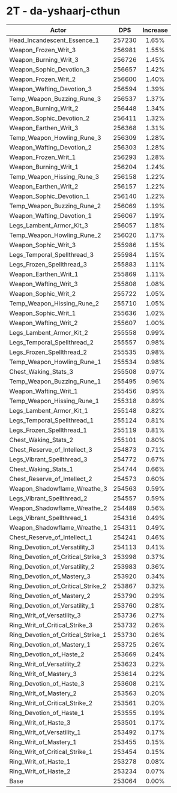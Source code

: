 # 2T - da-yshaarj-cthun
| Actor | DPS | Increase |
|---|:---:|:---:|
|Head_Incandescent_Essence_1|257230|1.65%|
|Weapon_Frozen_Writ_3|256981|1.55%|
|Weapon_Burning_Writ_3|256726|1.45%|
|Weapon_Sophic_Devotion_3|256657|1.42%|
|Weapon_Frozen_Writ_2|256600|1.40%|
|Weapon_Wafting_Devotion_3|256594|1.39%|
|Temp_Weapon_Buzzing_Rune_3|256537|1.37%|
|Weapon_Burning_Writ_2|256448|1.34%|
|Weapon_Sophic_Devotion_2|256411|1.32%|
|Weapon_Earthen_Writ_3|256368|1.31%|
|Temp_Weapon_Howling_Rune_3|256309|1.28%|
|Weapon_Wafting_Devotion_2|256303|1.28%|
|Weapon_Frozen_Writ_1|256293|1.28%|
|Weapon_Burning_Writ_1|256204|1.24%|
|Temp_Weapon_Hissing_Rune_3|256158|1.22%|
|Weapon_Earthen_Writ_2|256157|1.22%|
|Weapon_Sophic_Devotion_1|256140|1.22%|
|Temp_Weapon_Buzzing_Rune_2|256069|1.19%|
|Weapon_Wafting_Devotion_1|256067|1.19%|
|Legs_Lambent_Armor_Kit_3|256057|1.18%|
|Temp_Weapon_Howling_Rune_2|256020|1.17%|
|Weapon_Sophic_Writ_3|255986|1.15%|
|Legs_Temporal_Spellthread_3|255984|1.15%|
|Legs_Frozen_Spellthread_3|255883|1.11%|
|Weapon_Earthen_Writ_1|255869|1.11%|
|Weapon_Wafting_Writ_3|255808|1.08%|
|Weapon_Sophic_Writ_2|255722|1.05%|
|Temp_Weapon_Hissing_Rune_2|255710|1.05%|
|Weapon_Sophic_Writ_1|255636|1.02%|
|Weapon_Wafting_Writ_2|255607|1.00%|
|Legs_Lambent_Armor_Kit_2|255558|0.99%|
|Legs_Temporal_Spellthread_2|255557|0.98%|
|Legs_Frozen_Spellthread_2|255535|0.98%|
|Temp_Weapon_Howling_Rune_1|255534|0.98%|
|Chest_Waking_Stats_3|255508|0.97%|
|Temp_Weapon_Buzzing_Rune_1|255495|0.96%|
|Weapon_Wafting_Writ_1|255456|0.95%|
|Temp_Weapon_Hissing_Rune_1|255318|0.89%|
|Legs_Lambent_Armor_Kit_1|255148|0.82%|
|Legs_Temporal_Spellthread_1|255124|0.81%|
|Legs_Frozen_Spellthread_1|255119|0.81%|
|Chest_Waking_Stats_2|255101|0.80%|
|Chest_Reserve_of_Intellect_3|254873|0.71%|
|Legs_Vibrant_Spellthread_3|254772|0.67%|
|Chest_Waking_Stats_1|254744|0.66%|
|Chest_Reserve_of_Intellect_2|254573|0.60%|
|Weapon_Shadowflame_Wreathe_3|254563|0.59%|
|Legs_Vibrant_Spellthread_2|254557|0.59%|
|Weapon_Shadowflame_Wreathe_2|254489|0.56%|
|Legs_Vibrant_Spellthread_1|254316|0.49%|
|Weapon_Shadowflame_Wreathe_1|254311|0.49%|
|Chest_Reserve_of_Intellect_1|254241|0.46%|
|Ring_Devotion_of_Versatility_3|254113|0.41%|
|Ring_Devotion_of_Critical_Strike_3|253998|0.37%|
|Ring_Devotion_of_Versatility_2|253983|0.36%|
|Ring_Devotion_of_Mastery_3|253920|0.34%|
|Ring_Devotion_of_Critical_Strike_2|253867|0.32%|
|Ring_Devotion_of_Mastery_2|253790|0.29%|
|Ring_Devotion_of_Versatility_1|253760|0.28%|
|Ring_Writ_of_Versatility_3|253736|0.27%|
|Ring_Writ_of_Critical_Strike_3|253732|0.26%|
|Ring_Devotion_of_Critical_Strike_1|253730|0.26%|
|Ring_Devotion_of_Mastery_1|253725|0.26%|
|Ring_Devotion_of_Haste_2|253669|0.24%|
|Ring_Writ_of_Versatility_2|253623|0.22%|
|Ring_Writ_of_Mastery_3|253614|0.22%|
|Ring_Devotion_of_Haste_3|253608|0.21%|
|Ring_Writ_of_Mastery_2|253563|0.20%|
|Ring_Writ_of_Critical_Strike_2|253561|0.20%|
|Ring_Devotion_of_Haste_1|253555|0.19%|
|Ring_Writ_of_Haste_3|253501|0.17%|
|Ring_Writ_of_Versatility_1|253492|0.17%|
|Ring_Writ_of_Mastery_1|253455|0.15%|
|Ring_Writ_of_Critical_Strike_1|253454|0.15%|
|Ring_Writ_of_Haste_1|253278|0.08%|
|Ring_Writ_of_Haste_2|253234|0.07%|
|Base|253064|0.00%|
